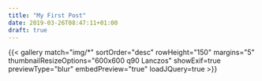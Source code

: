 ```yaml
---
title: "My First Post"
date: 2019-03-26T08:47:11+01:00
draft: true
---
```


{{< gallery match="img/*" sortOrder="desc" rowHeight="150" margins="5" thumbnailResizeOptions="600x600 q90 Lanczos" showExif=true previewType="blur" embedPreview="true" loadJQuery=true >}}
